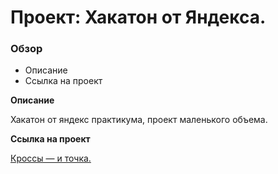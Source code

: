 # Проект: Хакатон от Яндекса.

### Обзор
* Описание
* Ссылка на проект

**Описание**

Хакатон от яндекс практикума, проект маленького объема.

**Ссылка на проект**

[Кроссы — и точка.](https://yataknemogy.github.io/boots-dot/)
